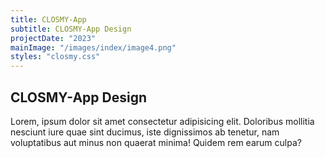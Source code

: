 ```yaml
---
title: CLOSMY-App
subtitle: CLOSMY-App Design
projectDate: "2023"
mainImage: "/images/index/image4.png"
styles: "closmy.css"
---
```

<section class="section">
        <h1 class="title">CLOSMY-App Design</h1>
    <div class="details">
        <p class="description">Lorem, ipsum dolor sit amet consectetur adipisicing elit. Doloribus mollitia nesciunt iure quae sint ducimus, iste dignissimos ab tenetur, nam voluptatibus aut minus non quaerat minima! Quidem rem earum culpa?</p>
        <div class="video"></div>
    </div>
    <div class="grid-container">
        <div class="image-container">
            <img class="img" src="/images/closmy/C-GOOGLE PLAY.png" alt="">
        </div>
        <div class="image-container">
            <img class="img" src="/images/closmy/C-MOCKUP MOVIL ICONOS.png" alt="">
        </div>
        <div class="image-container">
            <img class="img" src="/images/closmy/C-PANTALLA INICIO DE LA APLICAICÓN.png" alt="">
        </div>
        <div class="image-container">
            <img class="img" src="/images/closmy/C-REGISTRO.png" alt="">
        </div>
        <div class="image-container">
            <img class="img" src="/images/closmy/C-ALERTA CLOMY.png" alt="">
        </div>
        <div class="image-container">
            <img class="img" src="/images/closmy/C-ALERTA CLOMY 2.png" alt="">
        </div>
        <div class="image-container">
            <img class="img" src="/images/closmy/C-ALERTA ERROR CLOMY.png" alt="">
        </div>
        <div class="image-container">
            <img class="img" src="/images/closmy/C-PANTALLA PRINCIPAL AVATAR 2.png" alt="">
        </div>
        <div class="image-container">
            <img class="img" src="/images/closmy/C-WIRE1-80.jpg" alt="">
        </div>
        <div class="image-container">
            <img class="img" src="/images/closmy/C-WIRE1-80.jpg" alt="">
        </div>
        <div class="image-container">
            <img class="img" src="/images/closmy/C-WIRE3-80.jpg" alt="">
        </div>
        <div class="image-container">
            <img class="img" src="/images/closmy/C-WF3.jpg" alt="">
        </div>
    </div>
</section>